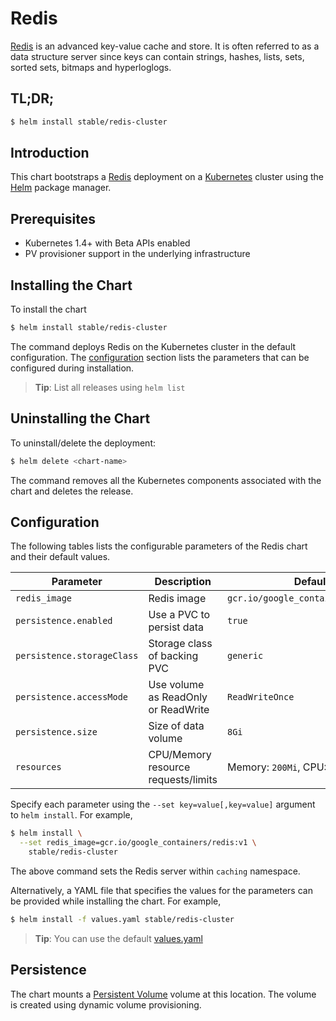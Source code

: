 # Redis

[Redis](http://redis.io/) is an advanced key-value cache and store. It is often referred to as a data structure server since keys can contain strings, hashes, lists, sets, sorted sets, bitmaps and hyperloglogs.

## TL;DR;

```bash
$ helm install stable/redis-cluster
```

## Introduction

This chart bootstraps a [Redis](https://github.com/bitnami/bitnami-docker-redis) deployment on a [Kubernetes](http://kubernetes.io) cluster using the [Helm](https://helm.sh) package manager.

## Prerequisites

- Kubernetes 1.4+ with Beta APIs enabled
- PV provisioner support in the underlying infrastructure

## Installing the Chart

To install the chart

```bash
$ helm install stable/redis-cluster
```

The command deploys Redis on the Kubernetes cluster in the default configuration. The [configuration](#configuration) section lists the parameters that can be configured during installation.

> **Tip**: List all releases using `helm list`

## Uninstalling the Chart

To uninstall/delete the deployment:

```bash
$ helm delete <chart-name>
```

The command removes all the Kubernetes components associated with the chart and deletes the release.

## Configuration

The following tables lists the configurable parameters of the Redis chart and their default values.

| Parameter                  | Description                         | Default                                                   |
| -------------------------- | ----------------------------------- | --------------------------------------------------------- |
| `redis_image`              | Redis image                         | `gcr.io/google_containers/redis:v1`                       |
| `persistence.enabled`      | Use a PVC to persist data           | `true`                                                    |
| `persistence.storageClass` | Storage class of backing PVC        | `generic`                                                 |
| `persistence.accessMode`   | Use volume as ReadOnly or ReadWrite | `ReadWriteOnce`                                           |
| `persistence.size`         | Size of data volume                 | `8Gi`                                                     |
| `resources`                | CPU/Memory resource requests/limits | Memory: `200Mi`, CPU: `100m`                              |


Specify each parameter using the `--set key=value[,key=value]` argument to `helm install`. For example,

```bash
$ helm install \
  --set redis_image=gcr.io/google_containers/redis:v1 \
    stable/redis-cluster
```

The above command sets the Redis server within  `caching` namespace.

Alternatively, a YAML file that specifies the values for the parameters can be provided while installing the chart. For example,

```bash
$ helm install -f values.yaml stable/redis-cluster
```

> **Tip**: You can use the default [values.yaml](values.yaml)

## Persistence

The chart mounts a [Persistent Volume](kubernetes.io/docs/user-guide/persistent-volumes/) volume at this location. The volume is created using dynamic volume provisioning.
